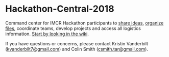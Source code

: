 # Hackathon-Central-2018
Command center for IMCR Hackathon participants to [share ideas](https://github.com/IMCR-Hackathon/HackathonCentral/issues), [organize files](https://drive.google.com/drive/folders/1qoDwDfj-S8NH_G_-LKnxq8O8unyxeMv5), coordinate teams, develop projects and access all logistics information. [Start by looking in the wiki](https://github.com/IMCR-Hackathon/HackathonCentral/wiki).

If you have questions or concerns, please contact Kristin Vanderbilt (kvanderbilt7@gmail.com) and Colin Smith (csmith.tar@gmail.com).
